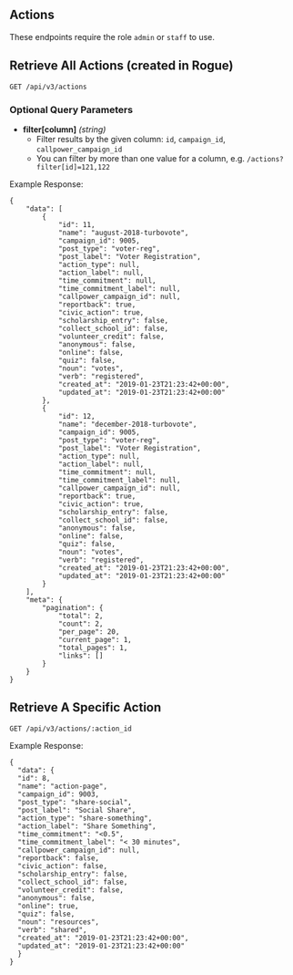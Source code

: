 ## Actions

These endpoints require the role `admin` or `staff` to use.

## Retrieve All Actions (created in Rogue)

```
GET /api/v3/actions
```

### Optional Query Parameters

- **filter[column]** _(string)_
  - Filter results by the given column: `id`, `campaign_id`, `callpower_campaign_id`
  - You can filter by more than one value for a column, e.g. `/actions?filter[id]=121,122`

Example Response:

```
{
    "data": [
        {
            "id": 11,
            "name": "august-2018-turbovote",
            "campaign_id": 9005,
            "post_type": "voter-reg",
            "post_label": "Voter Registration",
            "action_type": null,
            "action_label": null,
            "time_commitment": null,
            "time_commitment_label": null,
            "callpower_campaign_id": null,
            "reportback": true,
            "civic_action": true,
            "scholarship_entry": false,
            "collect_school_id": false,
            "volunteer_credit": false,
            "anonymous": false,
            "online": false,
            "quiz": false,
            "noun": "votes",
            "verb": "registered",
            "created_at": "2019-01-23T21:23:42+00:00",
            "updated_at": "2019-01-23T21:23:42+00:00"
        },
        {
            "id": 12,
            "name": "december-2018-turbovote",
            "campaign_id": 9005,
            "post_type": "voter-reg",
            "post_label": "Voter Registration",
            "action_type": null,
            "action_label": null,
            "time_commitment": null,
            "time_commitment_label": null,
            "callpower_campaign_id": null,
            "reportback": true,
            "civic_action": true,
            "scholarship_entry": false,
            "collect_school_id": false,
            "anonymous": false,
            "online": false,
            "quiz": false,
            "noun": "votes",
            "verb": "registered",
            "created_at": "2019-01-23T21:23:42+00:00",
            "updated_at": "2019-01-23T21:23:42+00:00"
        }
    ],
    "meta": {
        "pagination": {
            "total": 2,
            "count": 2,
            "per_page": 20,
            "current_page": 1,
            "total_pages": 1,
            "links": []
        }
    }
}
```

## Retrieve A Specific Action

```
GET /api/v3/actions/:action_id
```

Example Response:

```
{
  "data": {
  "id": 8,
  "name": "action-page",
  "campaign_id": 9003,
  "post_type": "share-social",
  "post_label": "Social Share",
  "action_type": "share-something",
  "action_label": "Share Something",
  "time_commitment": "<0.5",
  "time_commitment_label": "< 30 minutes",
  "callpower_campaign_id": null,
  "reportback": false,
  "civic_action": false,
  "scholarship_entry": false,
  "collect_school_id": false,
  "volunteer_credit": false,
  "anonymous": false,
  "online": true,
  "quiz": false,
  "noun": "resources",
  "verb": "shared",
  "created_at": "2019-01-23T21:23:42+00:00",
  "updated_at": "2019-01-23T21:23:42+00:00"
  }
}
```
